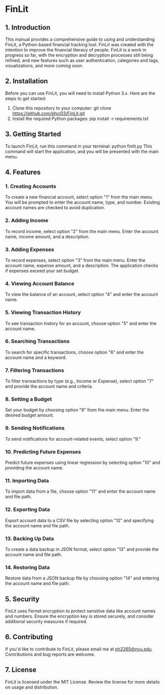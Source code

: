 # FinLit
## 1. Introduction
This manual provides a comprehensive guide to using and understanding FinLit, a Python-based financial tracking tool. FinLit was created with the intention to improve the financial literacy of people. FinLit is a work in progress so far, with the encryption and decryption processes still being refined, and new features such as user authentication, categories and tags, visualizations, and more coming soon.
## 2. Installation
Before you can use FinLit, you will need to install Python 3.x. Here are the steps to get started:
1. Clone this repository to your computer: git clone https://github.com/phcj03/FinLit.git
2. Install the required Python packages: pip install -r requirements.txt
## 3. Getting Started
To launch FinLit, run this command in your terminal: python finlit.py
This command will start the application, and you will be presented with the main menu.
## 4. Features
### 1. Creating Accounts
To create a new financial account, select option "1" from the main menu.
You will be prompted to enter the account name, type, and number.
Existing account names are checked to avoid duplication.
### 2. Adding Income
To record income, select option "2" from the main menu.
Enter the account name, income amount, and a description.
### 3. Adding Expenses
To record expenses, select option "3" from the main menu.
Enter the account name, expense amount, and a description.
The application checks if expenses exceed your set budget.
### 4. Viewing Account Balance
To view the balance of an account, select option "4" and enter the account name.
### 5. Viewing Transaction History
To see transaction history for an account, choose option "5" and enter the account name.
### 6. Searching Transactions
To search for specific transactions, choose option "6" and enter the account name and a keyword.
### 7. Filtering Transactions
To filter transactions by type (e.g., Income or Expense), select option "7" and provide the account name and criteria.
### 8. Setting a Budget
Set your budget by choosing option "8" from the main menu.
Enter the desired budget amount.
### 9. Sending Notifications
To send notifications for account-related events, select option "9."
### 10. Predicting Future Expenses
Predict future expenses using linear regression by selecting option "10" and providing the account name.
### 11. Importing Data
To import data from a file, choose option "11" and enter the account name and file path.
### 12. Exporting Data
Export account data to a CSV file by selecting option "12" and specifying the account name and file path.
### 13. Backing Up Data
To create a data backup in JSON format, select option "13" and provide the account name and file path.
### 14. Restoring Data
Restore data from a JSON backup file by choosing option "14" and entering the account name and file path.
## 5. Security
FinLit uses Fernet encryption to protect sensitive data like account names and numbers.
Ensure the encryption key is stored securely, and consider additional security measures if required.
## 6. Contributing
If you'd like to contribute to FinLit, please email me at ph2265@nyu.edu.
Contributions and bug reports are welcome.
## 7. License
FinLit is licensed under the MIT License.
Review the license for more details on usage and distribution.
